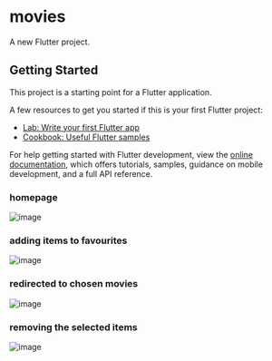# movies

A new Flutter project.

## Getting Started

This project is a starting point for a Flutter application.

A few resources to get you started if this is your first Flutter project:

- [Lab: Write your first Flutter app](https://docs.flutter.dev/get-started/codelab)
- [Cookbook: Useful Flutter samples](https://docs.flutter.dev/cookbook)

For help getting started with Flutter development, view the
[online documentation](https://docs.flutter.dev/), which offers tutorials,
samples, guidance on mobile development, and a full API reference.


### homepage

![image](https://github.com/devanganaB/movie-cart/assets/111975037/8fd0fa37-fbc8-4830-bee1-e2e3a9965da4)

### adding items to favourites

![image](https://github.com/devanganaB/movie-cart/assets/111975037/e5a4ca03-29fb-4540-9a5a-0306f28d01b9)

### redirected to chosen movies

![image](https://github.com/devanganaB/movie-cart/assets/111975037/d8254c7a-39e7-48f8-818f-c27d5413cad2)

### removing the selected items

![image](https://github.com/devanganaB/movie-cart/assets/111975037/a1c2565b-c7b9-461c-8fdb-a5b576cfedc2)
